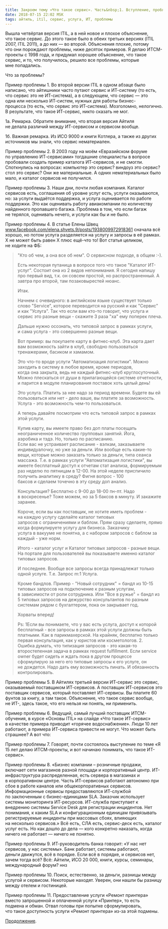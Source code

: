 ```yaml
---
title: Закроем тему «Что такое сервис». Часть&nbsp;1. Вступление, проблемы
date: 2018-07-15 22:02 MSK
tags: айтиль, itil, сервис, услуга, ИТ, проблемы
---
```


Вышла четвёртая версия ITIL, а в ней новое и плохое объяснение, что такое сервис. До этого такое было в обеих третьих версиях (ITIL 2007, ITIL 2011), а до них — во второй. Объяснения плохие, потому что они порождают проблемы, ниже десяток примеров. Я делаю ИТСМ-проекты с 1998 года, и придумал хорошее объяснение, что такое сервис, и то, что получилось, решило все проблемы, которые мне попадались.

Что за проблемы?

Пример проблемы 1. Во второй версии ITIL в одном абзаце было написано, что айтишники часто путают сервис и ИТ-систему (то есть, что сервис это не ИТ-система), а в следующем, что сервис — это одна или несколько ИТ-систем, нужных для работы бизнес-процесса (то есть, что сервис это ИТ-система). Мозголомно, нелогично. В результате, что такое ИТ-сервис, никто сказать не мог. 

1а. Ремарка. Обратите внимание, что вторая версия Айтиля не делала различий между ИТ-сервисом и сервисом вообще.   

1б. Важная ремарка. Из ИСО 9000 и книги Котлера, а также из других источников мы знали, что сервис нематериален.

Пример проблемы 2. В 2003 году на моём «Евразийском форуме по управлению ИТ-сервисами» тогдашние специалисты в вопросе пробовали создать пример каталога ИТ-сервисов, и не смогли. Споткнулись на вопросах: компьютер это сервис? виндоуз это сервис? стол это сервис? Они же материальные. А одних нематериальных было мало, и каталог сервисов не получился.

Пример проблемы 3. Наши дни, почти любая компания. Каталог сервисов есть, соглашения об уровне услуг есть, услуги оказываются, но: за услуги выдаётся поддержка, и услуга оценивается по работе поддержки. Это как оценивать работу авиакомпании по количеству найденного пропавшего багажа. Проблема в том, что если багаж не терялся, оценивать нечего, и услуги как бы и не было.

Пример проблемы 4. В статье Елены Швец www.facebook.com/elena.shvets.9/posts/1938009972918361 сначала всё хорошо, но потом услуга разделяется на услугу и запросы в её рамках. X не может быть равен Х плюс ещё-что то! 
Вот статья целиком, не ходите на ФБ:

>
>"Кто об чем, а она все об нем". О сервисном подходе, в общем :-).
>
>Есть некоторая путаница в вопросе того что такое "Каталог ИТ-услуг". Состоит она из 2 видов непонимания. Я сегодня напишу про первый вид, т.к. он совсем простой, но распространенный. А завтра про второй, там позаковырестей нюанс.
>
>Итак.
>
>Начнем с очевидного: в английском языке существует только слово "Service", которое переводится на русский и как "Сервис" и как "Услуга". Так что если вам кто-то говорит, что услуга и сервис это разные вещи - скажите 3 раза "ха" ему поперек плеча.
>
>Дальше нужно осознать, что типовой запрос в рамках услуги, и сама услуга - это совершенно разные вещи.
>
>Вот пример: вы покупаете карту в фитнес-клуб. Эта карта дает вам возможность зайти в клуб, свободно пользоваться тренажерами, басиком и хамамом.
>
>Это что-то вроде услуги "Автоматизация логистики". Можно заходить в систему в любое время, кроме периодов, когда она закрыта, ведь не каждый фитнес-клуб круглосуточный. Можно плескаться от души в прилагающейся системе отчетности, и парится в модуле планирования поставок хоть целый день!
>
>Это услуга. Платить за нее надо за период времени. Будете вы ей пользоваться или нет - дело ваше, вы платите за возможность. Услуга - это возможность чем-то пользоваться.
>
>А теперь давайте посмотрим что есть типовой запрос в рамках этой услуги.
>
>Купив карту, вы имеете право без доп платы посещать неограниченное количество групповых занятий. Йога, аэробика и тэдэ. Но, только по расписанию. Если вас не устраивает расписание - вэлкам, заказываете индивидуалочку, но уже за деньги. Или вообще есть какие-то вещи, которые можно заказать только за деньги, типа сеанса массажа.
>Т.е. в рамках услуги "Автоматизация логистики", вы имеете бесплатный доступ к отчетам стат анализа, формируемым раз неделю по пятницам в 12-00. На этой неделе приспичило получить аналитику в среду? Фигня вопрос - 100 баксов и сделаем точечно в эту среду доп анализ.
>
>Консультация? Бесплатно с 9-00 до 18-00 пн-пт. Надо в воскресенье? Тоже можем, но за 5 баксов в минуту. И закажите заранее.
>
>Короче, если вы как поставщик, не хотите иметь проблем - на каждую услугу сделайте каталог типовых запросов с ограничениями и баблом. Прям сразу сделаете, прямо когда формулируете услугу для бизнеса. Заказчику услуга в вакууме не понятна, а с набором запросов с баблом за каждый - уже норм.
>
>Итого - каталог услуг и Каталог типовых запросов - разные вещи. На портале для пользователей вы показываете именно каталог типовых запросов.
>
>И последнее. Вообще все запросы всегда принадлежат только одной услуге. Т.е. Запрос m:1 Услуга.
>
>Кроме бандлов. Пример - "Новый сотрудник" = бандл из 10-15 типовых запросов на подключение к разным услугам, в зависимости от роли сотрудника. Или "Все в ружье" = бандл из 5 типовых запросов на дежурство консультантов по разным системам рядом с бухгалтером, пока он закрывает год.
>
>Хорваты вперед!
>
>Ps: 1Если вы понимаете, что у вас есть услуга, доступ к которой бесплатный - все запросы в рамках этой услуги должны быть платными. Как в парикмахерской. На крайняк, бесплатно только первая консультация, как у юристов или косметологов. 2. Ошибка думать, что типизация запросов - это какая-то второстепенная задача в рамках request fulfillment. Если service owner будет сидеть и ждать пока в другом процессе сформулирую за него его типовые запросы к его услуге, он не дождется. Надо дать ему возможность пинать. И обязанность контролировать.

Пример проблемы 5. В Айтилях третьей версии ИТ-сервис это сервис, оказываемый поставщиком ИТ-сервисов. А поставщик ИТ-сервисов это поставщик сервисов, который поставляет ИТ-сервисы. Вы платите 60 фунтов за книгу, а там такое. Объяснение, что такое сервис вообще, не ИТ-, здесь такое, что его нельзя ни понять, ни применить.  

Пример проблемы 6. Ведущий, самый лучший поставщик ИТСМ-обучения, в курсе «Основы ITIL» на слайде «Что такое ИТ-сервис» в качестве примера приводит «горячее водоснабжение». Люди 10 лет работают, а примера ИТ-сервиса привести не могут. Что может быть страшнее? А вот что:

Пример проблемы 7. Говорят, почти состоялось выступение по теме «Я 15 лет делаю ИТСМ-проекты, и вот начинаю понимать, что такое ИТ-сервис».

Пример проблемы 8. «Бизнес компании – розничные продажи, включает сети магазинов разной площади и корпоративный центр. ИТ-инфраструктура распределенная, есть сервера в магазинах и в корпоративном центре. Часть ИТ-сервисов работают автономно при сбое в работе каналов или общекорпоративных сервисов. Информационные сервисы предоставляются ИТ-службой по заключенным с бизнес-единицами SLA. Заказчик использует системы мониторинга ИТ-ресурсов.  ИТ-служба приступает к внедрению системы Service Desk для регистрации инцидентов. Нет понимания, к каким SLA и конфигурационным единицам привязывать регистрируемые инциденты при массовых сбоях, влияющих на несколько сервисов.» Всё есть, СЛА есть, сервис-деск есть, каталог услуг есть. Но как дошло до дела — кого конкретно наказать, когда ничего не работает — ничего не понятно.  

Пример проблемы 9. ИТ-руководитель банка говорит: «У нас нет сервисов, у нас системы». Банк работает, системы работают, деньги движутся, всё в порядке. Если всё в порядке, и сервисов нет, зачем тогда всё? Всё: Айтили, ИСО 20 000, книги, курсы, семинары, международный форум? ннз

Пример проблемы 10. Поиск, естественно, за деньги, разницы между услугой и сервисом. Некоторые находят. Уверен, они нашли бы разницу между отелем и гостиницей. 

Пример проблемы 11. Предоставление услуги «Ремонт принтера» вместо запрошенной и оплаченной услуги «Принтер», то есть подмена и обман. Отвал головы при попытке сформулировать, что такое доступность услуги «Ремонт принтера» из-за этой подмены. 

[Продолжение](2019-05-08-why-do-we-need-service.html).
